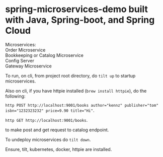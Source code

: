 # spring-microservices-demo built with Java, Spring-boot, and Spring Cloud

Microservices:  
Order Microservice   
Bookkeeping or Catalog Microservice   
Config Server  
Gateway Microservice     

To run, on cli, from project root directory, do `tilt up` to startup microservices. 

Also on cli, if you have httpie installed (`brew install httpie`), do the following:  

`http POST http://localhost:9001/books author="kennz" publisher="tom"`   
`isbn="1232323232" price=9.90 title="Hi"`. 

`http GET http://localhost:9001/books`.

to make post and get request to catalog endpoint.

To undeploy microservices do `tilt down`.

Ensure, tilt, kubernetes, docker, httpie are installed.
